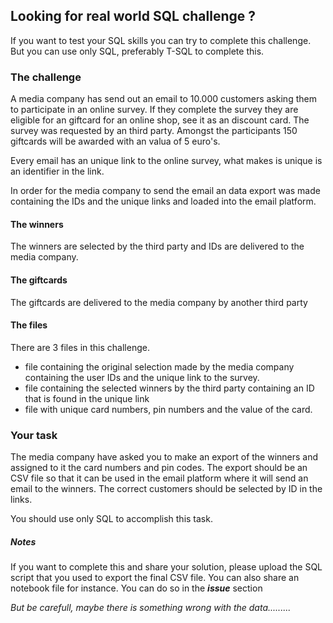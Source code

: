 ## Looking for real world SQL challenge ?
If you want to test your SQL skills you can try to complete this challenge. But you can use only SQL, preferably T-SQL to complete this.

### The challenge
A media company has send out an email to 10.000 customers asking them to participate in an online survey. If they complete the survey they are eligible for an giftcard for an online shop, see it as an discount card. The survey was requested by an third party. Amongst the participants 150 giftcards will be awarded with an valua of 5 euro's.

Every email has an unique link to the online survey, what makes is unique is an identifier in the link. 

In order for the media company to send the email an data export was made containing the IDs and the unique links and loaded into the email platform.

#### The winners
The winners are selected by the third party and IDs are delivered to the media company. 

#### The giftcards
The giftcards are delivered to the media company by another third party

#### The files
There are 3 files in this challenge.

- file containing the original selection made by the media company containing the user IDs and the unique link to the survey.
- file containing the selected winners by the third party containing an ID that is found in the unique link
- file with unique card numbers, pin numbers and the value of the card.


### Your task
The media company have asked you to make an export of the winners and assigned to it the card numbers and pin codes. The export should be an CSV file so that it can be used in the email platform where it will send an email to the winners. The correct customers should be selected by ID in the links. 

You should use only SQL to accomplish this task.

##### Notes
If you want to complete this and share your solution, please upload the SQL script that you used to export the final CSV file. You can also share an notebook file for instance. You can do so in the ***issue*** section

*But be carefull, maybe there is something wrong with the data.........*
